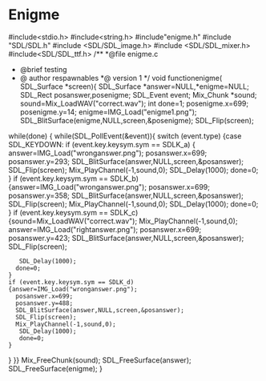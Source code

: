 # Enigme
#include<stdio.h>
#include<string.h>
#include"enigme.h"
#include "SDL/SDL.h"
#include <SDL/SDL_image.h>
#include <SDL/SDL_mixer.h>
#include<SDL/SDL_ttf.h>
/**
*@file enigme.c
* @brief testing
* @ author respawnables
*@ version 1 
*/
 void functionenigme( SDL_Surface *screen){
SDL_Surface *answer=NULL,*enigme=NULL;
SDL_Rect posanswer,posenigme;
SDL_Event event;
Mix_Chunk *sound;
sound=Mix_LoadWAV("correct.wav");
int done=1;
posenigme.x=699;
posenigme.y=14;
enigme=IMG_Load("enigme1.png");
SDL_BlitSurface(enigme,NULL,screen,&posenigme);
SDL_Flip(screen);

while(done)
{  while(SDL_PollEvent(&event)){
  switch (event.type)
  {case SDL_KEYDOWN:
    if (event.key.keysym.sym == SDLK_a)
    { answer=IMG_Load("wronganswer.png");
      posanswer.x=699;
      posanswer.y=293;
      SDL_BlitSurface(answer,NULL,screen,&posanswer);
      SDL_Flip(screen);
      Mix_PlayChannel(-1,sound,0);
       SDL_Delay(1000);
       done=0;
    }
    if (event.key.keysym.sym == SDLK_b)
    {answer=IMG_Load("wronganswer.png");
      posanswer.x=699;
      posanswer.y=358;
      SDL_BlitSurface(answer,NULL,screen,&posanswer);
      SDL_Flip(screen);
      Mix_PlayChannel(-1,sound,0);
       SDL_Delay(1000);
       done=0;
    }
    if (event.key.keysym.sym == SDLK_c)
    {sound=Mix_LoadWAV("correct.wav");
    Mix_PlayChannel(-1,sound,0);
      answer=IMG_Load("rightanswer.png");
      posanswer.x=699;
      posanswer.y=423;
      SDL_BlitSurface(answer,NULL,screen,&posanswer);
      SDL_Flip(screen);

       SDL_Delay(1000);
      done=0;
    }
    if (event.key.keysym.sym == SDLK_d)
    {answer=IMG_Load("wronganswer.png");
      posanswer.x=699;
      posanswer.y=488;
      SDL_BlitSurface(answer,NULL,screen,&posanswer);
      SDL_Flip(screen);
      Mix_PlayChannel(-1,sound,0);
       SDL_Delay(1000);
       done=0;
    }

}
}}
Mix_FreeChunk(sound);
SDL_FreeSurface(answer);
SDL_FreeSurface(enigme);
}
